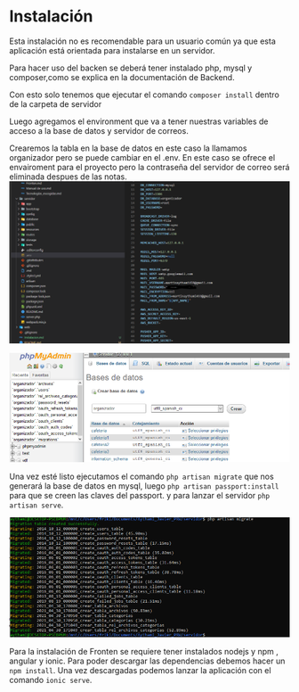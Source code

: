 # Instalación
 
Esta instalación no es recomendable para un usuario común ya que esta aplicación está orientada para instalarse en un servidor.
 
Para hacer uso del backen se deberá tener instalado php, mysql y composer,como se explica en la documentación de Backend.
 
Con esto solo tenemos que ejecutar el comando `composer install` dentro de la carpeta de servidor 
 
Luego agregamos el environment que va a tener nuestras variables de acceso a la base de datos y servidor de correos.
 
Crearemos la tabla en la base de datos en este caso la llamamos organizador pero se puede cambiar en el .env. En este caso se ofrece el envairoment para el proyecto pero la contraseña del servidor de correo será eliminada despues de las notas.
 ![Env](Documentacion/imagenes/env.PNG)
 
 ![Env](Documentacion/imagenes/instalacion.PNG)
 
Una vez esté listo ejecutamos el comando `php artisan migrate` que nos generará la base de datos en mysql, luego `php artisan passport:install` para que se creen las claves del passport. y para lanzar el servidor `php artisan serve`.
 
 ![Env](Documentacion/imagenes/migrate.PNG)
 
Para la instalación de Fronten se requiere tener instalados nodejs y npm , angular y ionic.
Para poder descargar las dependencias debemos hacer un `npm install`. Una vez descargadas podemos lanzar la aplicación con el comando `ionic serve`.
 
 

